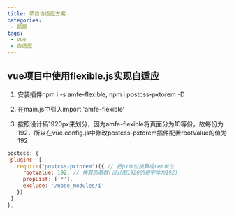 ```yaml
---
title: 项目自适应方案
categories:
 - 前端
tags:
 - vue
 - 自适应
---
```


## vue项目中使用**flexible.js实现自适应**

1. 安装插件npm i -s amfe-flexible,  npm i postcss-pxtorem -D

2. 在main.js中引入import 'amfe-flexible’

3. 按照设计稿1920px来划分，因为amfe-flexible将页面分为10等份，故每份为192，所以在vue.config.js中修改postcss-pxtorem插件配置rootValue的值为192

  ```JavaScript
 postcss: {
   plugins: [
     require("postcss-pxtorem")({ // 把px单位换算成rem单位
       rootValue: 192, // 换算的基数(设计图1920的根字体为192)
       propList: ['*'], 
       exclude: '/node_modules/i'
     })
   ],
 },
  ```

